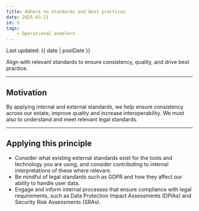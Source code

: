 ```yaml
---
title: Adhere to standards and best practices
date: 2025-03-21
id: 5
tags:
    - Operational enablers
---
```


<p class="govuk-body-s">
Last updated: {{ date | postDate }}
</p>

<p class="govuk-body-l">
Align with relevant standards to ensure consistency, quality, and drive best practice.
</p>

<hr class="govuk-section-break--l govuk-section-break--visible">

## Motivation

By applying internal and external standards, we help ensure consistency across our estate, improve quality and increase interoperability. We must also to understand and meet relevant legal standards.

<hr class="govuk-section-break--l govuk-section-break--visible">

## Applying this principle

- Consider what existing external standards exist for the tools and technology you are using, and consider contributing to internal interpretations of these where relevant.
- Be mindful of legal standards such as GDPR and how they affect our ability to handle user data.
- Engage and inform internal processes that ensure compliance with legal requirements, such as Data Protection Impact Assessments (DPIAs) and Security Risk Assessments (SRAs).
